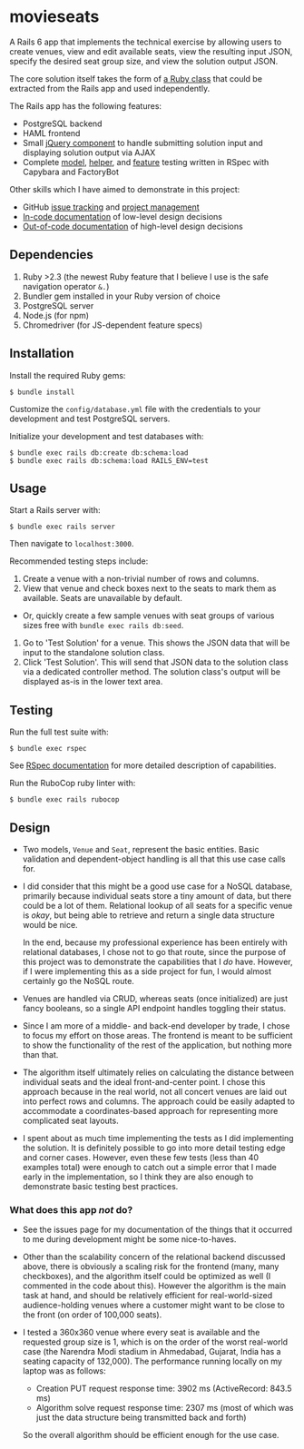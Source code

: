 # movieseats

A Rails 6 app that implements the technical exercise by allowing users to create venues, view and edit available seats, view the resulting input JSON, specify the desired seat group size, and view the solution output JSON.

The core solution itself takes the form of [a Ruby class](/app/helpers/movie_seats_solver.rb) that could be extracted from the Rails app and used independently.

The Rails app has the following features:

+ PostgreSQL backend
+ HAML frontend
+ Small [jQuery component](/app/javascript/packs/testSolution.js) to handle submitting solution input and displaying solution output via AJAX
+ Complete [model](/spec/models), [helper](/spec/helpers), and [feature](/spec/features) testing written in RSpec with Capybara and FactoryBot

Other skills which I have aimed to demonstrate in this project:

+ GitHub [issue tracking](https://github.com/dfaulken/movieseats/issues) and [project management](https://github.com/dfaulken/movieseats/projects/1)
+ [In-code documentation](https://github.com/dfaulken/movieseats/blob/8e2b2f69333cbf3e80b7cd4f567eae66860442bc/app/helpers/movie_seats_solver.rb#L45-L48) of low-level design decisions
+ [Out-of-code documentation](#design) of high-level design decisions
## Dependencies

1. Ruby >2.3 (the newest Ruby feature that I believe I use is the safe navigation operator `&.`)
1. Bundler gem installed in your Ruby version of choice
1. PostgreSQL server
1. Node.js (for npm)
1. Chromedriver (for JS-dependent feature specs)

## Installation

Install the required Ruby gems:
```
$ bundle install
```

Customize the `config/database.yml` file with the credentials to your development and test PostgreSQL servers.

Initialize your development and test databases with:
```
$ bundle exec rails db:create db:schema:load
$ bundle exec rails db:schema:load RAILS_ENV=test
```

## Usage

Start a Rails server with:
```
$ bundle exec rails server
```

Then navigate to `localhost:3000`.

Recommended testing steps include:

1. Create a venue with a non-trivial number of rows and columns.
1. View that venue and check boxes next to the seats to mark them as available. Seats are unavailable by default.
  + Or, quickly create a few sample venues with seat groups of various sizes free with `bundle exec rails db:seed`.
1. Go to 'Test Solution' for a venue. This shows the JSON data that will be input to the standalone solution class.
1. Click 'Test Solution'. This will send that JSON data to the solution class via a dedicated controller method. The solution class's output will be displayed as-is in the lower text area.

## Testing

Run the full test suite with:

```
$ bundle exec rspec
```

See [RSpec documentation](https://rspec.info/) for more detailed description of capabilities.

Run the RuboCop ruby linter with:
```
$ bundle exec rails rubocop
```

## Design

+ Two models, `Venue` and `Seat`, represent the basic entities. Basic validation and dependent-object handling is all that this use case calls for.
+ I did consider that this might be a good use case for a NoSQL database, primarily because individual seats store a tiny amount of data, but there could be a lot of them. Relational lookup of all seats for a specific venue is *okay*, but being able to retrieve and return a single data structure would be nice.

  In the end, because my professional experience has been entirely with relational databases, I chose not to go that route, since the purpose of this project was to demonstrate the capabilities that I *do* have. However, if I were implementing this as a side project for fun, I would almost certainly go the NoSQL route.
+ Venues are handled via CRUD, whereas seats (once initialized) are just fancy booleans, so a single API endpoint handles toggling their status.
+ Since I am more of a middle- and back-end developer by trade, I chose to focus my effort on those areas. The frontend is meant to be sufficient to show the functionality of the rest of the application, but nothing more than that.
+ The algorithm itself ultimately relies on calculating the distance between individual seats and the ideal front-and-center point. I chose this approach because in the real world, not all concert venues are laid out into perfect rows and columns. The approach could be easily adapted to accommodate a coordinates-based approach for representing more complicated seat layouts.
+ I spent about as much time implementing the tests as I did implementing the solution. It is definitely possible to go into more detail testing edge and corner cases. However, even these few tests (less than 40 examples total) were enough to catch out a simple error that I made early in the implementation, so I think they are also enough to demonstrate basic testing best practices.

### What does this app *not* do?

+ See the issues page for my documentation of the things that it occurred to me during development might be some nice-to-haves.
+ Other than the scalability concern of the relational backend discussed above, there is obviously a scaling risk for the frontend (many, many checkboxes), and the algorithm itself could be optimized as well (I commented in the code about this). However the algorithm is the main task at hand, and should be relatively efficient for real-world-sized audience-holding venues where a customer might want to be close to the front (on order of 100,000 seats).
+ I tested a 360x360 venue where every seat is available and the requested group size is 1, which is on the order of the worst real-world case (the Narendra Modi stadium in Ahmedabad, Gujarat, India has a seating capacity of 132,000). The performance running locally on my laptop was as follows:
  + Creation PUT request response time: 3902 ms (ActiveRecord: 843.5 ms)
  + Algorithm solve request response time: 2307 ms (most of which was just the data structure being transmitted back and forth)

  So the overall algorithm should be efficient enough for the use case.
